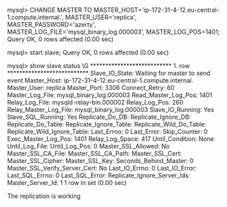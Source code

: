 mysql> CHANGE MASTER TO MASTER_HOST='ip-172-31-4-12.eu-central-1.compute.internal.', MASTER_USER='replica', MASTER_PASSWORD='azerty', MASTER_LOG_FILE='mysql_binary_log.000003', MASTER_LOG_POS=1401;
Query OK, 0 rows affected (0.00 sec)

mysql> start slave;
Query OK, 0 rows affected (0.00 sec)

mysql> show slave status \G
*************************** 1. row ***************************
Slave_IO_State: Waiting for master to send event
Master_Host: ip-172-31-4-12.eu-central-1.compute.internal.
Master_User: replica
Master_Port: 3306
Connect_Retry: 60
Master_Log_File: mysql_binary_log.000003
Read_Master_Log_Pos: 1401
Relay_Log_File: mysqld-relay-bin.000002
Relay_Log_Pos: 260
Relay_Master_Log_File: mysql_binary_log.000003
Slave_IO_Running: Yes
Slave_SQL_Running: Yes
Replicate_Do_DB:
Replicate_Ignore_DB:
Replicate_Do_Table:
Replicate_Ignore_Table:
Replicate_Wild_Do_Table:
Replicate_Wild_Ignore_Table:
Last_Errno: 0
Last_Error:
Skip_Counter: 0
Exec_Master_Log_Pos: 1401
Relay_Log_Space: 417
Until_Condition: None
Until_Log_File:
Until_Log_Pos: 0
Master_SSL_Allowed: No
Master_SSL_CA_File:
Master_SSL_CA_Path:
Master_SSL_Cert:
Master_SSL_Cipher:
Master_SSL_Key:
Seconds_Behind_Master: 0
Master_SSL_Verify_Server_Cert: No
Last_IO_Errno: 0
Last_IO_Error:
Last_SQL_Errno: 0
Last_SQL_Error:
Replicate_Ignore_Server_Ids:
Master_Server_Id: 1
1 row in set (0.00 sec)

The replication is working